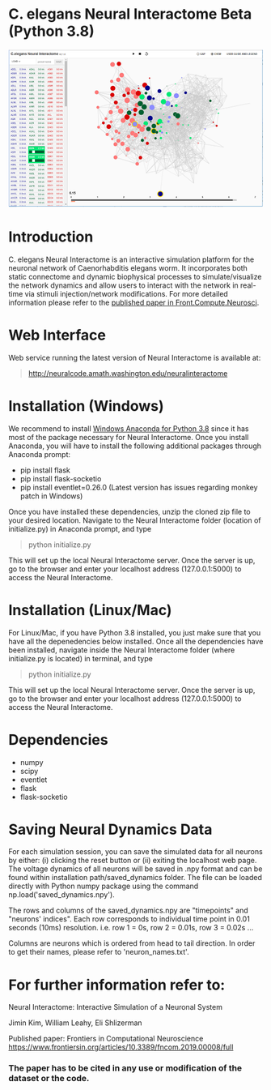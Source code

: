 # C. elegans Neural Interactome Beta (Python 3.8)

![alt text](images/fig1.png)

# Introduction

C. elegans Neural Interactome is an interactive simulation platform for the neuronal network of Caenorhabditis elegans worm. It incorporates both static connectome and dynamic biophysical processes to simulate/visualize the network dynamics and allow users to interact with the network in real-time via stimuli injection/network modifications. For more detailed information please refer to the [published paper in Front.Compute.Neurosci](https://www.frontiersin.org/articles/10.3389/fncom.2019.00008/full).

# Web Interface
Web service running the latest version of Neural Interactome is available at: 

> http://neuralcode.amath.washington.edu/neuralinteractome


# Installation (Windows)

We recommend to install [Windows Anaconda for Python 3.8](https://www.anaconda.com/download/#windows) since it has most of the package necessary for Neural Interactome. Once you install Anaconda, you will have to install the following additional packages through Anaconda prompt:

* pip install flask
* pip install flask-socketio
* pip install eventlet=0.26.0 (Latest version has issues regarding monkey patch in Windows)

Once you have installed these dependencies, unzip the cloned zip file to your desired location. Navigate to the Neural Interactome folder (location of initialize.py) in Anaconda prompt, and type 

> python initialize.py 

This will set up the local Neural Interactome server. Once the server is up, go to the browser and enter your localhost address (127.0.0.1:5000) to access the Neural Interactome. 

# Installation (Linux/Mac)

For Linux/Mac, if you have Python 3.8 installed, you just make sure that you have all the depenedencies below installed. Once all the dependencies have been installed, navigate inside the Neural Interactome folder (where initialize.py is located) in terminal, and type 

> python initialize.py

This will set up the local Neural Interactome server. Once the server is up, go to the browser and enter your localhost address (127.0.0.1:5000) to access the Neural Interactome. 

# Dependencies

* numpy
* scipy
* eventlet
* flask
* flask-socketio

# Saving Neural Dynamics Data

For each simulation session, you can save the simulated data for all neurons by either: (i) clicking the reset button or (ii) exiting the localhost web page. The voltage dynamics of all neurons will be saved in .npy format and can be found within installation path/saved_dynamics folder. The file can be loaded directly with Python numpy package using the command np.load('saved_dynamics.npy'). 

The rows and columns of the saved_dynamics.npy are "timepoints" and "neurons' indices". Each row corresponds to individual time point in 0.01 seconds (10ms) resolution. i.e. row 1 = 0s, row 2 = 0.01s, row 3 = 0.02s ...

Columns are neurons which is ordered from head to tail direction. In order to get their names, please refer to 'neuron_names.txt'.

# For further information refer to:
Neural Interactome: Interactive Simulation of a Neuronal System

Jimin Kim, William Leahy, Eli Shlizerman

Published paper: Frontiers in Computational Neuroscience https://www.frontiersin.org/articles/10.3389/fncom.2019.00008/full

### The paper has to be cited in any use or modification of the dataset or the code.